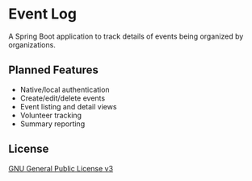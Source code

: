 # Event Log

A Spring Boot application to track details of events being organized by organizations.

## Planned Features

- Native/local authentication
- Create/edit/delete events
- Event listing and detail views
- Volunteer tracking
- Summary reporting

## License

[GNU General Public License v3](LICENSE)
